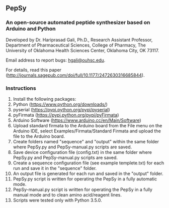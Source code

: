 ## PepSy
### An open-source automated peptide synthesizer based on Arduino and Python
Developed by Dr. Hariprasad Gali, Ph.D., Research Assistant Professor, Department of Pharmaceutical Sciences, College of Pharmacy, The University of Oklahoma Health Sciences Center, Oklahoma City, OK 73117.

Email address to report bugs: hgali@ouhsc.edu.

For details, read this paper (http://journals.sagepub.com/doi/full/10.1177/2472630316685844).

### Instructions
1. Install the following packages:
  1. Python (https://www.python.org/downloads/)
  2. pyserial (https://pypi.python.org/pypi/pyserial)
  3. pyFirmata (https://pypi.python.org/pypi/pyFirmata)
  4. Arduino Software (https://www.arduino.cc/en/Main/Software)
2. Upload standard firmata to the Arduino board from the File menu on the Arduino IDE, select Examples/Firmata/Standard Firmata and upload the file to the Arduino board.
3. Create folders named "sequence" and "output" within the same folder where PepSy.py and PepSy-manual.py scripts are saved.
4. Save device configuration file (config.txt) in the same folder where PepSy.py and PepSy-manual.py scripts are saved.
5. Create a sequence configuration file (see example templete.txt) for each run and save it in the "sequence" folder.
6. An output file is generated for each run and saved in the "output" folder.
7. PepSy.py script is written for operating the PepSy in a fully automatic mode.
8. PepSy-manual.py script is written for operating the PepSy in a fully manual mode and to clean amino acid/reagent lines.
9. Scripts were tested only with Python 3.5.0.
